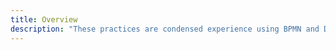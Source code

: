 ```yaml
---
title: Overview
description: "These practices are condensed experience using BPMN and DMN on the Camunda toolstack, and are a mix of conceptual and practical implementation information."
---
```


